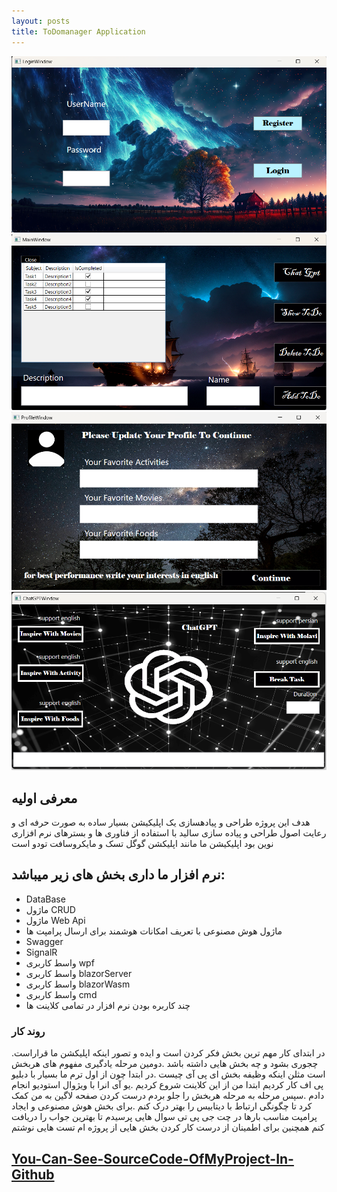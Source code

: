 ```yaml
---
layout: posts
title: ToDomanager Application
---
```

!["ٌwpfClient1-finalProject"](../assets/ToDoManagerAppImages/1.png)
!["wpfClient2-finalProject"](../assets/ToDoManagerAppImages/2.png)
!["wpfClient3-finalProject"](../assets/ToDoManagerAppImages/3.png)
!["wpfClient4-finalProject"](../assets/ToDoManagerAppImages/4.png)
## معرفی اولیه
هدف این پروژه طراحی و پیادهسازی یک اپلیکیشن بسیار ساده به صورت حرفه ای و رعایت اصول طراحی و پیاده سازی سالید با استفاده از فناوری ها  و بسترهای نرم افزاری نوین بود
 اپلیکیشن ما مانند اپلیکشن گوگل تسک و مایکروسافت تودو است
## نرم افزار ما داری بخش های زیر میباشد:
- DataBase
- ماژول CRUD
- ماژول Web Api
- ماژول هوش مصنوعی با تعریف امکانات هوشمند برای ارسال پرامپت ها 
- Swagger
- SignalR
- واسط کاربری wpf
- واسط کاربری blazorServer
- واسط کاربری blazorWasm
- واسط کاربری cmd
- چند کاربره بودن نرم افزار در تمامی کلاینت ها

### روند کار
.در ابتدای کار مهم ترین بخش فکر  کردن است و ایده و تصور اینکه اپلیکشن ما قراراست چجوری بشود و چه بخش هایی داشته باشد
.دومین مرحله یادگیری مفهوم های هربخش است مثلن اینکه  وظیفه بخش ای پی آی چیست 
.در ابتدا چون از اول ترم ما بسیار با دبلیو پی اف کار کردیم ابتدا من از این کلاینت شروع کردیم
.یو آی انرا با ویژوال استودیو انجام دادم
.سپس مرحله به مرحله هربخش را جلو بردم درست کردن صفحه لاگین به من کمک کرد تا چگونگی ارتباط با دیتابیس را بهتر درک کنم
.برای بخش هوش مصنوعی  و ایجاد پرامپت مناسب بارها در چت جی پی تی سوال هایی پرسیدم تا بهترین جواب را دریافت کنم
همچنین برای اطمینان از درست کار کردن بخش هایی از پروژه ام تست هایی نوشتم

[You-Can-See-SourceCode-OfMyProject-In-Github](https://github.com/sanyamasoudi/ToDoManagerApp)
-----------------------------------------------------------------------